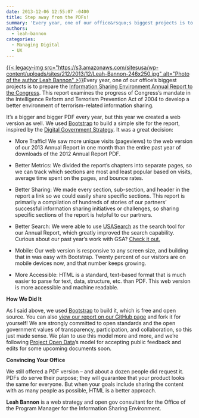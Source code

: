 ```yaml
---
date: 2013-12-06 12:55:07 -0400
title: Step away from the PDFs!
summary: 'Every year, one of our office&rsquo;s biggest projects is to prepare the Information Sharing Environment Annual Report to the Congress. This report examines the progress of Congress&rsquo;s mandate in the Intelligence Reform and Terrorism Prevention Act of 2004 to develop a better environment of terrorism-related information sharing.'
authors:
  - leah-bannon
categories:
  - Managing Digital
  - UX
---
```


<p dir="ltr">
  <a href="https://s3.amazonaws.com/sitesusa/wp-content/uploads/sites/212/2013/12/Leah-Bannon.jpg">{{< legacy-img src="https://s3.amazonaws.com/sitesusa/wp-content/uploads/sites/212/2013/12/Leah-Bannon-246x250.jpg" alt="Photo of the author Leah Bannon" >}}</a>Every year, one of our office’s biggest projects is to prepare the <a href="http://ise.gov/annual-report/">Information Sharing Environment Annual Report to the Congress</a>. This report examines the progress of Congress’s mandate in the Intelligence Reform and Terrorism Prevention Act of 2004 to develop a better environment of terrorism-related information sharing.
</p>

<p dir="ltr">
  It’s a bigger and bigger PDF every year, but this year we created a web version as well. We used <a href="http://getbootstrap.com/">Bootstrap</a> to build a simple site for the report, inspired by the <a href="http://www.whitehouse.gov/sites/default/files/omb/egov/digital-government/digital-government.html">Digital Government Strategy</a>. It was a great decision:
</p>

  * <p dir="ltr">
      More Traffic! We saw more unique visits (pageviews) to the web version of our 2013 Annual Report in one month than the entire past year of downloads of the 2012 Annual Report PDF.
    </p>

  * <p dir="ltr">
      Better Metrics: We divided the report’s chapters into separate pages, so we can track which sections are most and least popular based on visits, average time spent on the pages, and bounce rates.
    </p>

  * <p dir="ltr">
      Better Sharing: We made every section, sub-section, and header in the report a link so we could easily share specific sections. This report is primarily a compilation of hundreds of stories of our partners’ successful information sharing initiatives or challenges, so sharing specific sections of the report is helpful to our partners.
    </p>

  * <p dir="ltr">
      Better Search: We were able to use <a href="http://usasearch.howto.gov/" target="_blank">USASearch</a> as the search tool for our Annual Report, which greatly improved the search capability. Curious about our past year’s work with GSA? <a href="http://search.usa.gov/search?affiliate=ise-annual-report-2013&query=gsa&commit=GO">Check it out.</a>
    </p>

  * <p dir="ltr">
      Mobile: Our web version is responsive to any screen size, and building that in was easy with Bootstrap. Twenty percent of our visitors are on mobile devices now, and that number keeps growing.
    </p>

  * <p dir="ltr">
      More Accessible: HTML is a standard, text-based format that is much easier to parse for text, data, structure, etc. than PDF. This web version is more accessible and machine readable.
    </p>

**How We Did It**

<p dir="ltr">
  As I said above, we used <a href="http://getbootstrap.com/">Bootstrap</a> to build it, which is free and open source. You can also <a href="https://github.com/info-sharing-environment/2013-ISE-Annual-Report">view our report on our GitHub page</a> and fork it for yourself! We are strongly committed to open standards and the open government values of transparency, participation, and collaboration, so this just made sense. We plan to use this model more and more, and we’re following <a href="http://project-open-data.github.io/">Project Open Data</a>’s model for accepting public feedback and edits for some upcoming documents soon.
</p>

**Convincing Your Office**

<p dir="ltr">
  We still offered a PDF version – and about a dozen people did request it. PDFs do serve their purpose; they will guarantee that your product looks the same for everyone. But when your goals include sharing the content with as many people as possible, HTML is a better approach.
</p>

**Leah Bannon** is a web strategy and open gov consultant for the Office of the Program Manager for the Information Sharing Environment.